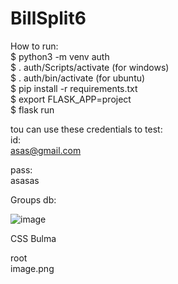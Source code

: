 # BillSplit6

How to run:  
$ python3 -m venv auth  
$ . auth/Scripts/activate (for windows)  
$ . auth/bin/activate (for ubuntu)  
$ pip install -r requirements.txt  
$ export FLASK_APP=project  
$ flask run

tou can use these credentials to test:  
id:  
asas@gmail.com

pass:  
asasas

Groups db:

![image](https://user-images.githubusercontent.com/26854208/214595857-e6de2c11-5436-47a6-88a2-bd5c1a0af89b.png)

CSS Bulma

root  
image.png
